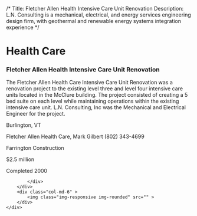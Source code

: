 /*
Title: Fletcher Allen Health Intensive Care Unit Renovation
Description: L.N. Consulting is a mechanical, electrical, and energy services engineering design firm, with geothermal and renewable energy systems integration experience
*/

# Health Care

<div>
	<div class="row">
		<div class="col-md-6" >
			<div class="well" >
				<h3>Fletcher Allen Health Intensive Care Unit Renovation</h3>
				<p>
   
   The Fletcher Allen Health Care Intensive Care Unit Renovation was a renovation project to the existing level three and level four intensive care units located in the McClure building.  The project consisted of creating a 5 bed suite on each level while maintaining operations within the existing intensive care unit. L.N. Consulting, Inc was the Mechanical and Electrical Engineer for the project.
</p>
				<p>Burlington, VT</p>
				<p>Fletcher Allen Health Care, Mark Gilbert (802) 343-4699</p>
				<p></p>
				<p>Farrington Construction</p>
				<p>$2.5 million</p>
				<p>Completed 2000</p>
				<p></p>
				
			</div>
		</div>
		<div class="col-md-6" >
			<img class="img-responsive img-rounded" src="" >
		</div>
	</div>
</div>